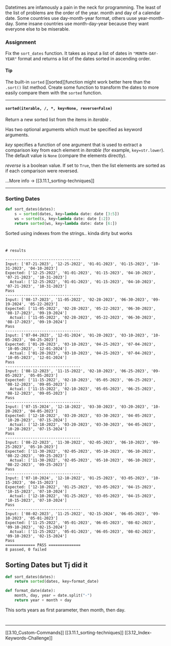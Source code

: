 Datetimes are infamously a pain in the neck for programming. 
The least of the list of problems are the order of the year. month and day of a calendar date.
Some countries use day-month-year format, others uuse year-month-day. 
Some insane countries use month-day-year because they want everyone else to be miserable.

### Assignment
Fix the `sort_dates` function. 
It takes as input a list of dates in `"MONTH-DAY-YEAR"` format and returns a list of the dates sorted in ascending order.

#### Tip
The built-in `sorted` [[sorted]]function might work better here than the `.sort()` list method. 
Create some function to transform the dates to more easily compare them with the `sorted` function. 

---
#### `sorted(iterable, /, *, key=None, reverse=False)`

Return a new sorted list from the items in *iterable* .

Has two optional arguments which must be specified as keyword arguments.

*key* specifies a function of one argument that is used to extract a comparison key from each element in *iterable* (for example, `key=str.lower`). The default value is `None` (compare the elements directly).

*reverse* is a boolean value. If set to `True`, then the list elements are sorted as if each comparison were reversed.

...More info -> [[3.11.1_sorting-techniques]]

---
### Sorting Dates

``` python
def sort_dates(dates):
    s = sorted(dates, key=lambda date: date [3:5])
    ws = sorted(s, key=lambda date: date [:2])
    return sorted(ws, key=lambda date: date [6:])
```

Sorted using indexes from the strings.. kinda dirty but works

# 

``` 
# results

---------------------------------
Input: ['07-21-2023', '12-25-2022', '01-01-2023', '01-15-2023', '10-31-2023', '04-10-2023']
Expected: ['12-25-2022', '01-01-2023', '01-15-2023', '04-10-2023', '07-21-2023', '10-31-2023']
  Actual: ['12-25-2022', '01-01-2023', '01-15-2023', '04-10-2023', '07-21-2023', '10-31-2023']
Pass
---------------------------------
Input: ['08-17-2023', '11-05-2022', '02-28-2023', '06-30-2023', '09-19-2024', '05-22-2023']
Expected: ['11-05-2022', '02-28-2023', '05-22-2023', '06-30-2023', '08-17-2023', '09-19-2024']
  Actual: ['11-05-2022', '02-28-2023', '05-22-2023', '06-30-2023', '08-17-2023', '09-19-2024']
Pass
---------------------------------
Input: ['07-04-2023', '12-01-2024', '01-20-2023', '03-10-2023', '10-05-2023', '04-25-2023']
Expected: ['01-20-2023', '03-10-2023', '04-25-2023', '07-04-2023', '10-05-2023', '12-01-2024']
  Actual: ['01-20-2023', '03-10-2023', '04-25-2023', '07-04-2023', '10-05-2023', '12-01-2024']
Pass
---------------------------------
Input: ['08-12-2023', '11-15-2022', '02-10-2023', '06-25-2023', '09-05-2023', '05-05-2023']
Expected: ['11-15-2022', '02-10-2023', '05-05-2023', '06-25-2023', '08-12-2023', '09-05-2023']
  Actual: ['11-15-2022', '02-10-2023', '05-05-2023', '06-25-2023', '08-12-2023', '09-05-2023']
Pass
---------------------------------
Input: ['07-15-2024', '12-18-2022', '03-30-2023', '03-20-2023', '10-20-2023', '04-05-2023']
Expected: ['12-18-2022', '03-20-2023', '03-30-2023', '04-05-2023', '10-20-2023', '07-15-2024']
  Actual: ['12-18-2022', '03-20-2023', '03-30-2023', '04-05-2023', '10-20-2023', '07-15-2024']
Pass
---------------------------------
Input: ['08-22-2023', '11-30-2022', '02-05-2023', '06-10-2023', '09-25-2023', '05-10-2023']
Expected: ['11-30-2022', '02-05-2023', '05-10-2023', '06-10-2023', '08-22-2023', '09-25-2023']
  Actual: ['11-30-2022', '02-05-2023', '05-10-2023', '06-10-2023', '08-22-2023', '09-25-2023']
Pass
---------------------------------
Input: ['07-10-2024', '12-10-2022', '01-25-2023', '03-05-2023', '10-15-2023', '04-15-2023']
Expected: ['12-10-2022', '01-25-2023', '03-05-2023', '04-15-2023', '10-15-2023', '07-10-2024']
  Actual: ['12-10-2022', '01-25-2023', '03-05-2023', '04-15-2023', '10-15-2023', '07-10-2024']
Pass
---------------------------------
Input: ['08-02-2023', '11-25-2022', '02-15-2024', '06-05-2023', '09-10-2023', '05-01-2023']
Expected: ['11-25-2022', '05-01-2023', '06-05-2023', '08-02-2023', '09-10-2023', '02-15-2024']
  Actual: ['11-25-2022', '05-01-2023', '06-05-2023', '08-02-2023', '09-10-2023', '02-15-2024']
Pass
============= PASS ==============
8 passed, 0 failed
```

## Sorting Dates but Tj did it

``` python
def sort_dates(dates):
	return sorted(dates, key=format_date)

def format_date(date):
	month, day, year = date.split("-")
	return year + month + day
```

This sorts years as first parameter, then month, then day. 
# 
---
[[3.10_Custom-Commands]]
[[3.11.1_sorting-techniques]]
[[3.12_Index-Keywords-Challenge]]